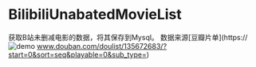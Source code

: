 # BilibiliUnabatedMovieList
获取B站未删减电影的数据，将其保存到Mysql。
数据来源[豆瓣片单](https://![demo](https://github.com/AlexRedfield/BilibiliUnabatedMovieList/assets/19327528/a034e619-3fa2-43e9-8d59-d9f242371762)
www.douban.com/doulist/135672683/?start=0&sort=seq&playable=0&sub_type=)



